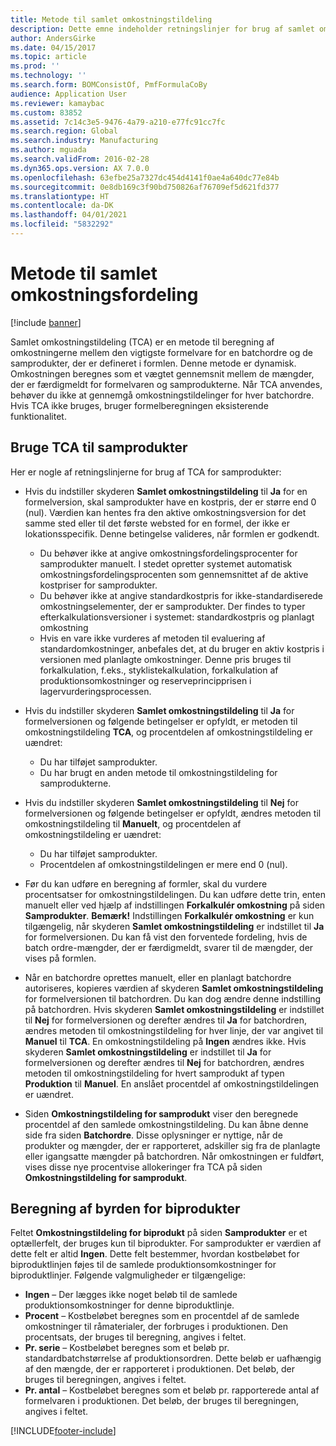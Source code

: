 ```yaml
---
title: Metode til samlet omkostningstildeling
description: Dette emne indeholder retningslinjer for brug af samlet omkostningstildeling. Samlet omkostningstildeling er en metode til beregning af omkostningerne mellem den vigtigste formelvare for en batchordre og de samprodukter, der er defineret i formlen.
author: AndersGirke
ms.date: 04/15/2017
ms.topic: article
ms.prod: ''
ms.technology: ''
ms.search.form: BOMConsistOf, PmfFormulaCoBy
audience: Application User
ms.reviewer: kamaybac
ms.custom: 83852
ms.assetid: 7c14c3e5-9476-4a79-a210-e77fc91cc7fc
ms.search.region: Global
ms.search.industry: Manufacturing
ms.author: mguada
ms.search.validFrom: 2016-02-28
ms.dyn365.ops.version: AX 7.0.0
ms.openlocfilehash: 63efbe25a7327dc454d4141f0ae4a640dc77e84b
ms.sourcegitcommit: 0e8db169c3f90bd750826af76709ef5d621fd377
ms.translationtype: HT
ms.contentlocale: da-DK
ms.lasthandoff: 04/01/2021
ms.locfileid: "5832292"
---
```

# <a name="total-cost-allocation-method"></a>Metode til samlet omkostningsfordeling

[!include [banner](../includes/banner.md)]

Samlet omkostningstildeling (TCA) er en metode til beregning af omkostningerne mellem den vigtigste formelvare for en batchordre og de samprodukter, der er defineret i formlen. Denne metode er dynamisk. Omkostningen beregnes som et vægtet gennemsnit mellem de mængder, der er færdigmeldt for formelvaren og samprodukterne. Når TCA anvendes, behøver du ikke at gennemgå omkostningstildelinger for hver batchordre. Hvis TCA ikke bruges, bruger formelberegningen eksisterende funktionalitet.

## <a name="using-tca-for-coproducts"></a>Bruge TCA til samprodukter
Her er nogle af retningslinjerne for brug af TCA for samprodukter:

-   Hvis du indstiller skyderen **Samlet omkostningstildeling** til **Ja** for en formelversion, skal samprodukter have en kostpris, der er større end 0 (nul). Værdien kan hentes fra den aktive omkostningsversion for det samme sted eller til det første websted for en formel, der ikke er lokationsspecifik. Denne betingelse valideres, når formlen er godkendt.

    -   Du behøver ikke at angive omkostningsfordelingsprocenter for samprodukter manuelt. I stedet opretter systemet automatisk omkostningsfordelingsprocenten som gennemsnittet af de aktive kostpriser for samprodukter. 
    -   Du behøver ikke at angive standardkostpris for ikke-standardiserede omkostningselementer, der er samprodukter. Der findes to typer efterkalkulationsversioner i systemet: standardkostpris og planlagt omkostning 
    -   Hvis en vare ikke vurderes af metoden til evaluering af standardomkostninger, anbefales det, at du bruger en aktiv kostpris i versionen med planlagte omkostninger. Denne pris bruges til forkalkulation, f.eks., styklistekalkulation, forkalkulation af produktionsomkostninger og reserveprincipprisen i lagervurderingsprocessen. 

-   Hvis du indstiller skyderen **Samlet omkostningstildeling** til **Ja** for formelversionen og følgende betingelser er opfyldt, er metoden til omkostningstildeling **TCA**, og procentdelen af omkostningstildeling er uændret:
    -   Du har tilføjet samprodukter.
    -   Du har brugt en anden metode til omkostningstildeling for samprodukterne.
-   Hvis du indstiller skyderen **Samlet omkostningstildeling** til **Nej** for formelversionen og følgende betingelser er opfyldt, ændres metoden til omkostningstildeling til **Manuelt**, og procentdelen af omkostningstildeling er uændret:
    -   Du har tilføjet samprodukter.
    -   Procentdelen af omkostningstildelingen er mere end 0 (nul).
-   Før du kan udføre en beregning af formler, skal du vurdere procentsatser for omkostningstildelingen. Du kan udføre dette trin, enten manuelt eller ved hjælp af indstillingen **Forkalkulér omkostning** på siden **Samprodukter**. **Bemærk!** Indstillingen **Forkalkulér omkostning** er kun tilgængelig, når skyderen **Samlet omkostningstildeling** er indstillet til **Ja** for formelversionen. Du kan få vist den forventede fordeling, hvis de batch ordre-mængder, der er færdigmeldt, svarer til de mængder, der vises på formlen.
-   Når en batchordre oprettes manuelt, eller en planlagt batchordre autoriseres, kopieres værdien af skyderen **Samlet omkostningstildeling** for formelversionen til batchordren. Du kan dog ændre denne indstilling på batchordren. Hvis skyderen **Samlet omkostningstildeling** er indstillet til **Nej** for formelversionen og derefter ændres til **Ja** for batchordren, ændres metoden til omkostningstildeling for hver linje, der var angivet til **Manuel** til **TCA**. En omkostningstildeling på **Ingen** ændres ikke. Hvis skyderen **Samlet omkostningstildeling** er indstillet til **Ja** for formelversionen og derefter ændres til **Nej** for batchordren, ændres metoden til omkostningstildeling for hvert samprodukt af typen **Produktion** til **Manuel**. En anslået procentdel af omkostningstildelingen er uændret.
-   Siden **Omkostningstildeling for samprodukt** viser den beregnede procentdel af den samlede omkostningstildeling. Du kan åbne denne side fra siden **Batchordre**. Disse oplysninger er nyttige, når de produkter og mængder, der er rapporteret, adskiller sig fra de planlagte eller igangsatte mængder på batchordren. Når omkostningen er fuldført, vises disse nye procentvise allokeringer fra TCA på siden **Omkostningstildeling for samprodukt**.

## <a name="calculating-the-burden-for-byproducts"></a>Beregning af byrden for biprodukter
Feltet **Omkostningstildeling for biprodukt** på siden **Samprodukter** er et optællerfelt, der bruges kun til biprodukter. For samprodukter er værdien af dette felt er altid **Ingen**. Dette felt bestemmer, hvordan kostbeløbet for biproduktlinjen føjes til de samlede produktionsomkostninger for biproduktlinjer. Følgende valgmuligheder er tilgængelige:

-   **Ingen** – Der lægges ikke noget beløb til de samlede produktionsomkostninger for denne biproduktlinje.
-   **Procent** – Kostbeløbet beregnes som en procentdel af de samlede omkostninger til råmaterialer, der forbruges i produktionen. Den procentsats, der bruges til beregning, angives i feltet.
-   **Pr. serie** – Kostbeløbet beregnes som et beløb pr. standardbatchstørrelse af produktionsordren. Dette beløb er uafhængig af den mængde, der er rapporteret i produktionen. Det beløb, der bruges til beregningen, angives i feltet.
-   **Pr. antal** – Kostbeløbet beregnes som et beløb pr. rapporterede antal af formelvaren i produktionen. Det beløb, der bruges til beregningen, angives i feltet.






[!INCLUDE[footer-include](../../includes/footer-banner.md)]